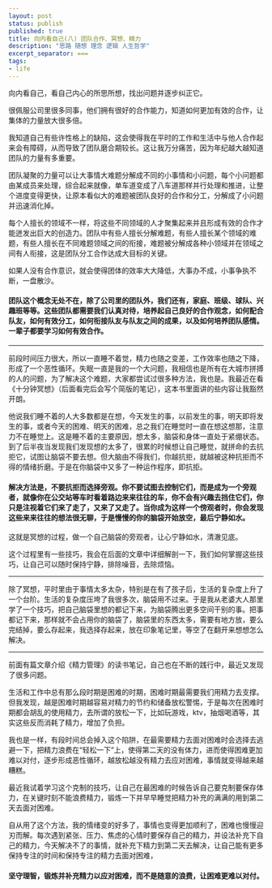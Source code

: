 ```yaml
---
layout: post
status: publish
published: true
title: 向内看自己(八) 团队合作、冥想、精力
description: "思路 随想 理念 逻辑 人生哲学"
excerpt_separator: ===
tags:
- life
---
```


向内看自己，看自己内心的所思所想，找出问题并逐步纠正它。

很佩服公司里很多同事，他们拥有很好的合作能力，知道如何更加有效的合作，让集体的力量放大很多倍。

我知道自己有些许性格上的缺陷，这会使得我在平时的工作和生活中与他人合作起来会有障碍，从而导致了团队磨合期较长。这让我万分痛苦，因为年纪越大越知道团队的力量有多重要。

团队凝聚的力量可以让大事情大难题分解成不同的小事情和小问题，每个小问题都由某成员来处理，综合起来就像，单车道变成了八车道那样并行处理和推进，让整个进度变得更快，让原本看似大的难题被团队良好的合作和分工，分解成了小问题并迅速消化掉。

每个人擅长的领域不一样，将这些不同领域的人才聚集起来并且形成有效的合作才能迸发出巨大的创造力。团队中有些人擅长分解难题，有些人擅长某个领域的难题，有些人擅长在不同难题领域之间的衔接，难题被分解成各种小领域并在领域之间有人衔接，这是团队分工合作达成大目标的关键。

​如果人没有合作意识，就会使得团体的效率大大降低，大事办不成，小事争执不断，一盘散沙。

#### 团队这个概念无处不在，除了公司里的团队外，我们还有，家庭、班级、球队、兴趣班等等。这些团队都需要我们认真对待，培养起自己良好的合作观念，如何配合队友，如何有效分工，如何衔接队友与队友之间的成果，以及如何培养团队感情。一辈子都要学习如何有效合作。

------

前段时间压力很大，所以一直睡不着觉，精力也随之变差，工作效率也随之下降，形成了一个恶性循环。失眠一直是我的一个大问题，我相信也是所有在大城市拼搏的人的问题，为了解决这个难题，大家都尝试过很多种方法，我也是。我最近在看《十分钟冥想》（后面看完后会写个简版的笔记），这本书里面讲的些内容让我豁然开朗。

他说我们睡不着的人大多数都是在想，今天发生的事，以前发生的事，明天即将发生的事，或者今天的困难、明天的困难，总之我们在睡觉时一直在想这想那，注意力不在睡觉上。这是睡不着的主要原因，想太多，脑袋和身体一直处于紧绷状态。到了后半夜当发现我们发现想的太多了，很累的时候想让自己睡觉，就拼命的去抗拒它，试图让脑袋不要去想。但大脑由不得我们，你越抗拒，就越被这种抗拒而不得的情绪折磨。于是在你脑袋中又多了一种运作程序，即抗拒。

#### 解决方法是，不要抗拒而选择旁观。你不要试图去控制它们，而是成为一个旁观者，就像你在公交站等车时看着路边来来往往的车，你不会有兴趣去挡住它们，你只是注视着它们来了走了，又来了又走了。当你成为这样一个傍观者时，你会发现这些来来往往的想法很无聊，于是慢慢的你的脑袋开始放空，最后宁静如水。

这就是冥想的过程，做一个自己脑袋的旁观者，让心宁静如水，清澈见底。

这个过程里有一些技巧，我会在后面的文章中详细解剖一下，我们如何掌握这些技巧，让自己可以随时保持宁静，排除噪音，去除烦恼。

------

除了冥想，平时里由于事情太多太杂，特别是在有了孩子后，生活的复杂度上升了一个台阶。生活的复杂度压垮了我很多次，脑袋用不过来。于是我从老婆大人那里学了一个技巧，把自己脑袋里想的都记下来，为脑袋腾出更多空间干别的事。把事都记下来，那样就不会占用你的脑袋了，脑袋里的东西太多，需要有地方放，要么完结掉，要么存起来，我选择存起来，放在印象笔记里，等空了在翻开来想想怎么解决。

------

前面有篇文章介绍《精力管理》的读书笔记，自己也在不断的践行中，最近又发现了很多问题。

生活和工作中总有那么段时期是困难的时期，困难时期最需要我们用精力去支撑。但我发现，越是困难时期越容易对精力的节约和储备放松警惕，于是每次在困难时期都会胡乱的使用精力，去所谓的放松一下，比如玩游戏，ktv，抽烟喝酒等，其实这些反而消耗了精力，增加了负担。

我也是一样，有段时间总会掉入这个陷阱，在最需要精力去面对困难时会选择去逃避一下，把精力浪费在“轻松一下”上，使得第二天的没有体力，进而使得困难更加难以对付，逐步形成恶性循环，越放松越没有精力去应对困难，事情就变得越来越糟糕。

最近我试着学习这个克制的技巧，让自己在最困难的时候告诉自己要克制要保存体力，在关键时刻不能浪费精力，锻炼一下并早早睡觉把精力补充的满满的用到第二天去面对困难。

自从用了这个方法，我的情绪变的好多了，事情也变得更加顺利了，困难也慢慢迎刃而解。每次遇到紧张、压力、焦虑的心情时要保存自己的精力，并设法补充下自己的精力，今天解决不了的事情，就补充下精力到第二天去解决，让自己能有更多保持专注的时间和保持专注的精力去面对困难，

#### 坚守理智，锻炼并补充精力以应对困难，而不是随意的浪费，让困难更难以对付。

